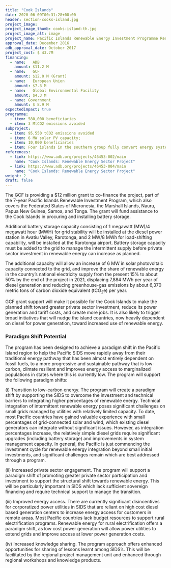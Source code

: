 ```yaml
---
title: "Cook Islands"
date: 2020-06-09T00:31:28+08:00
header: section-cooks-island.jpg
project_image:
project_image_thumb: cooks-island-th.jpg
project_image_alt: image
project_name: Pacific Islands Renewable Energy Investment Programme Renewable Energy Project in the Cook Islands (sub-project)
approval_date: December 2016
adb_approval_date: October 2017
project_cost: $ 43.7M
financing:
  - name:	ADB
    amount: $11.2 M
  - name:	GCF
    amount: $12.0 M (Grant)
  - name:	European Union
    amount: $7.3 M
  - name:	Global Environmental Facility 
    amount: $4.3 M
  - name: Government
    amount: $ 8.9 M
expectedimpact: true
programme:
  - item: 580,000 beneficiaries
  - item: 3 MtCO2 emissions avoided
subproject:
  - item: 95,550 tCO2 emissions avoided
  - item: 6 MW solar PV capacity; 
  - item: 10,000 beneficiaries
  - item: Four islands in the southern group fully convert energy system from diesel fuel to renewable energy sources.
references:
  - link: https://www.adb.org/projects/46453-002/main
    name: "Cook Islands: Renewable Energy Sector Project"
  - link: https://www.adb.org/projects/46453-004/main
    name: "Cook Islands: Renewable Energy Sector Project"
weight: 2
draft: false
---
```


The GCF is providing a $12 million grant to co-finance the project, part of the 7-year Pacific  Islands Renewable Investment Program, which also covers the Federated States of Micronesia, the Marshall Islands, Nauru, Papua New Guinea, Samoa, and Tonga. The grant will fund assistance to the Cook Islands in procuring and installing battery storage.

Additional battery storage capacity consisting of 1 megawatt (MW)/4 megawatt hour (MWH) for grid stability will be installed at the diesel power station in Avatiu Valley, Rarotonga, and 2 MW/8 MWh for load-shifting capability, will be installed at the Rarotonga airport. Battery storage capacity must be added to the grid to manage the intermittent supply before private sector investment in renewable energy can increase as planned.

The additional capacity will allow an increase of 6 MW in solar photovoltaic capacity connected to the grid, and improve the share of renewable energy in the country’s national electricity supply from the present 15% to about 50% by the end of the project in 2021, displacing 7,884 MWh per year of diesel generation and reducing greenhouse-gas emissions by about 6,370 metric tons of carbon dioxide equivalent (tCO<sub>2</sub>e) per year.

GCF grant support will make it possible for the Cook Islands to make the planned shift toward greater private sector investment, reduce its power generation and tariff costs, and create more jobs. It is also likely to trigger broad initiatives that will nudge the island countries, now heavily dependent on diesel for power generation, toward increased use of renewable energy.

### Paradigm Shift Potential

The program has been designed to achieve a paradigm shift in the Pacific Island region to help the Pacific SIDS move rapidly away from their traditional energy pathway that has been almost entirely dependent on fossil fuels, to a more progressive and sustainable pathway that is low-carbon, climate resilient and improves energy access to marginalized populations in states where this is currently low. The program will support the following paradigm shifts:

(i)	Transition to low-carbon energy. The program will create a paradigm shift by supporting the SIDS to overcome the investment and technical barriers to integrating higher percentages of renewable energy. Technical integration of intermittent renewable energy poses significant challenges on small grids managed by utilities with relatively limited capacity. To date, most Pacific countries have gained valuable experience with small percentages of grid-connected solar and wind, which existing diesel generators can integrate without significant issues. However, as integration percentages increase, the relatively simple diesel grids require significant upgrades (including battery storage) and improvements in system management capacity. In general, the Pacific is just commencing the investment cycle for renewable energy integration beyond small initial investments, and significant challenges remain which are best addressed through a program.

(ii)	Increased private sector engagement. The program will support a paradigm shift of promoting greater private sector participation and investment to support the structural shift towards renewable energy. This will be particularly important in SIDS which lack sufficient sovereign financing and require technical support to manage the transition.

(iii)	Improved energy access. There are currently significant disincentives for corporatized power utilities in SIDS that are reliant on high cost diesel based generation centers to increase energy access for customers in remote areas. Most Pacific countries lack budget resources to support rural electrification programs. Renewable energy for rural electrification offers a paradigm shift, as low cost power generation will allow power utilities to extend grids and improve access at lower power generation costs.

(iv)	Increased knowledge sharing. The program approach offers enhanced opportunities for sharing of lessons learnt among SIDS’s. This will be facilitated by the regional project management unit and enhanced through regional workshops and knowledge products.